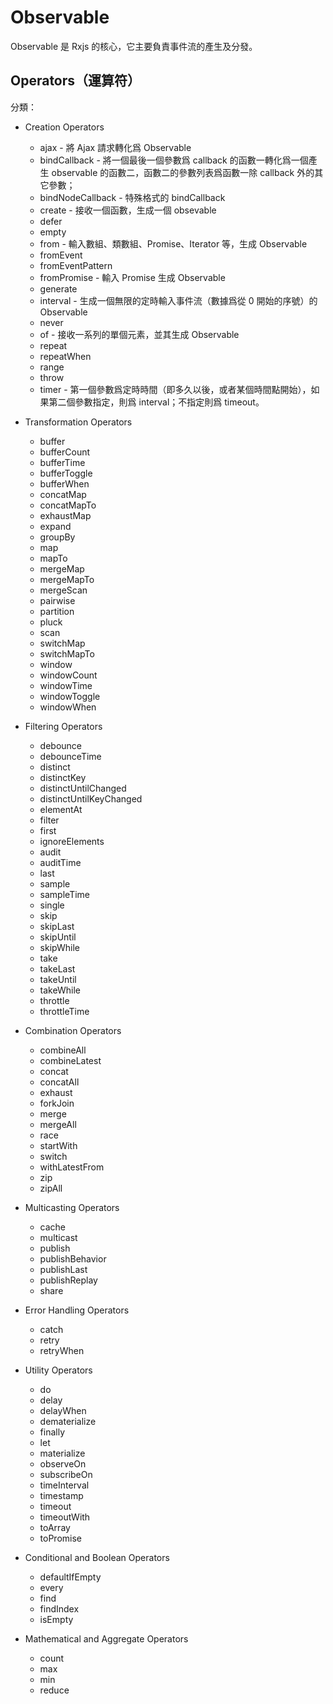 # Observable

Observable 是 Rxjs 的核心，它主要負責事件流的產生及分發。

## Operators（運算符）

分類：

- Creation Operators
  * ajax - 將 Ajax 請求轉化爲 Observable
  * bindCallback - 將一個最後一個參數爲 callback 的函數一轉化爲一個產生 observable 的函數二，函數二的參數列表爲函數一除 callback 外的其它參數；
  * bindNodeCallback - 特殊格式的 bindCallback
  * create - 接收一個函數，生成一個 obsevable
  * defer
  * empty
  * from - 輸入數組、類數組、Promise、Iterator 等，生成 Observable
  * fromEvent
  * fromEventPattern
  * fromPromise - 輸入 Promise 生成 Observable
  * generate
  * interval - 生成一個無限的定時輸入事件流（數據爲從 0 開始的序號）的 Observable
  * never
  * of - 接收一系列的單個元素，並其生成 Observable
  * repeat
  * repeatWhen
  * range
  * throw
  * timer - 第一個參數爲定時時間（即多久以後，或者某個時間點開始），如果第二個參數指定，則爲 interval；不指定則爲 timeout。

- Transformation Operators
  * buffer
  * bufferCount
  * bufferTime
  * bufferToggle
  * bufferWhen
  * concatMap
  * concatMapTo
  * exhaustMap
  * expand
  * groupBy
  * map
  * mapTo
  * mergeMap
  * mergeMapTo
  * mergeScan
  * pairwise
  * partition
  * pluck
  * scan
  * switchMap
  * switchMapTo
  * window
  * windowCount
  * windowTime
  * windowToggle
  * windowWhen

- Filtering Operators
  * debounce
  * debounceTime
  * distinct
  * distinctKey
  * distinctUntilChanged
  * distinctUntilKeyChanged
  * elementAt
  * filter
  * first
  * ignoreElements
  * audit
  * auditTime
  * last
  * sample
  * sampleTime
  * single
  * skip
  * skipLast
  * skipUntil
  * skipWhile
  * take
  * takeLast
  * takeUntil
  * takeWhile
  * throttle
  * throttleTime

- Combination Operators
  * combineAll
  * combineLatest
  * concat
  * concatAll
  * exhaust
  * forkJoin
  * merge
  * mergeAll
  * race
  * startWith
  * switch
  * withLatestFrom
  * zip
  * zipAll

- Multicasting Operators
  * cache
  * multicast
  * publish
  * publishBehavior
  * publishLast
  * publishReplay
  * share

- Error Handling Operators
  * catch
  * retry
  * retryWhen

- Utility Operators
  * do
  * delay
  * delayWhen
  * dematerialize
  * finally
  * let
  * materialize
  * observeOn
  * subscribeOn
  * timeInterval
  * timestamp
  * timeout
  * timeoutWith
  * toArray
  * toPromise

- Conditional and Boolean Operators
  * defaultIfEmpty
  * every
  * find
  * findIndex
  * isEmpty

- Mathematical and Aggregate Operators
	* count
	* max
	* min
	* reduce